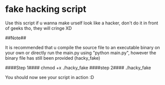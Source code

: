 # fake hacking script

Use this script if u wanna make urself look like a hacker, don't do it in front of geeks tho, they will cringe XD

##Note##

It is recommended that u compile the source file to an executable binary on your own or directly run the main.py using "python main.py", however the binary file has still been provided (hacky_fake)

####Step 1####
chmod +x ./hacky_fake
####step 2####
./hacky_fake

You should now see your script in action
:D


